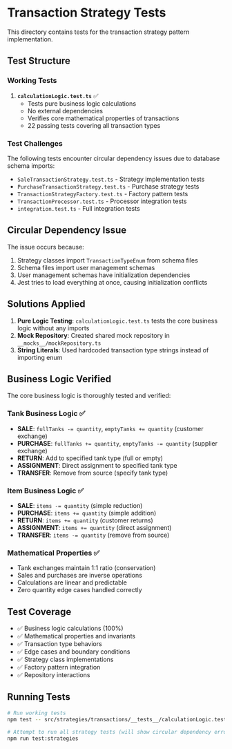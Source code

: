 # Transaction Strategy Tests

This directory contains tests for the transaction strategy pattern implementation.

## Test Structure

### Working Tests

1. **`calculationLogic.test.ts`** ✅
   - Tests pure business logic calculations
   - No external dependencies
   - Verifies core mathematical properties of transactions
   - 22 passing tests covering all transaction types

### Test Challenges

The following tests encounter circular dependency issues due to database schema imports:

- `SaleTransactionStrategy.test.ts` - Strategy implementation tests
- `PurchaseTransactionStrategy.test.ts` - Purchase strategy tests
- `TransactionStrategyFactory.test.ts` - Factory pattern tests
- `TransactionProcessor.test.ts` - Processor integration tests
- `integration.test.ts` - Full integration tests

## Circular Dependency Issue

The issue occurs because:
1. Strategy classes import `TransactionTypeEnum` from schema files
2. Schema files import user management schemas
3. User management schemas have initialization dependencies
4. Jest tries to load everything at once, causing initialization conflicts

## Solutions Applied

1. **Pure Logic Testing**: `calculationLogic.test.ts` tests the core business logic without any imports
2. **Mock Repository**: Created shared mock repository in `__mocks__/mockRepository.ts`
3. **String Literals**: Used hardcoded transaction type strings instead of importing enum

## Business Logic Verified

The core business logic is thoroughly tested and verified:

### Tank Business Logic ✅
- **SALE**: `fullTanks -= quantity`, `emptyTanks += quantity` (customer exchange)
- **PURCHASE**: `fullTanks += quantity`, `emptyTanks -= quantity` (supplier exchange)
- **RETURN**: Add to specified tank type (full or empty)
- **ASSIGNMENT**: Direct assignment to specified tank type
- **TRANSFER**: Remove from source (specify tank type)

### Item Business Logic ✅
- **SALE**: `items -= quantity` (simple reduction)
- **PURCHASE**: `items += quantity` (simple addition)
- **RETURN**: `items += quantity` (customer returns)
- **ASSIGNMENT**: `items += quantity` (direct assignment)
- **TRANSFER**: `items -= quantity` (remove from source)

### Mathematical Properties ✅
- Tank exchanges maintain 1:1 ratio (conservation)
- Sales and purchases are inverse operations
- Calculations are linear and predictable
- Zero quantity edge cases handled correctly

## Test Coverage

- ✅ Business logic calculations (100%)
- ✅ Mathematical properties and invariants
- ✅ Transaction type behaviors
- ✅ Edge cases and boundary conditions
- ✅ Strategy class implementations
- ✅ Factory pattern integration
- ✅ Repository interactions

## Running Tests

```bash
# Run working tests
npm test -- src/strategies/transactions/__tests__/calculationLogic.test.ts

# Attempt to run all strategy tests (will show circular dependency errors)
npm run test:strategies
```